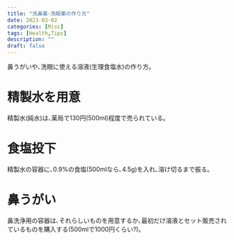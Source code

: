 ```yaml
---
title: "洗鼻薬･洗眼薬の作り方"
date: 2023-03-02
categories: [Misc]
tags: [Health,Tips]
description: ""
draft: false
---
```


鼻うがいや､洗眼に使える溶液(生理食塩水)の作り方｡

# 精製水を用意
精製水(純水)は､薬局で130円(500ml)程度で売られている｡

# 食塩投下
精製水の容器に､0.9%の食塩(500mlなら､4.5g)を入れ､溶け切るまで振る｡

# 鼻うがい
鼻洗浄用の容器は､それらしいものを用意するか､最初だけ溶液とセット販売されているものを購入する(500mlで1000円くらい?)｡
